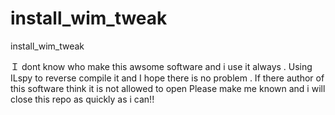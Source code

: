 # install_wim_tweak
install_wim_tweak

Ｉ dont know who make this awsome software and i use it always .
Using ILspy to reverse compile it and I hope there is no problem .
If there author of this software think it is not allowed to open Please make me known and i will close this repo as quickly as i can!!
